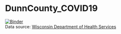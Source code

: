 # DunnCounty_COVID19
[![Binder](https://mybinder.org/badge_logo.svg)](https://mybinder.org/v2/gh/devinberg/DunnCounty_COVID19/master?filepath=DunnCounty_COVID19.ipynb)  
Data source: [Wisconsin Department of Health Services](https://data.dhsgis.wi.gov/datasets/wi-dhs::covid-19-data-by-county-v2/)
